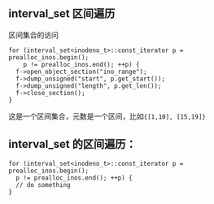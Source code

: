 ## interval_set 区间遍历
区间集合的访问
```
for (interval_set<inodeno_t>::const_iterator p = prealloc_inos.begin();
    p != prealloc_inos.end(); ++p) {
  f->open_object_section("ino_range");
  f->dump_unsigned("start", p.get_start());
  f->dump_unsigned("length", p.get_len());
  f->close_section();
}
```
这是一个区间集合，元数是一个区间，比如```{[1,10], [15,19]}```

## interval_set 的区间遍历：
```
for (interval_set<inodeno_t>::const_iterator p = prealloc_inos.begin();
  p != prealloc_inos.end(); ++p) {
  // do something
}
```
